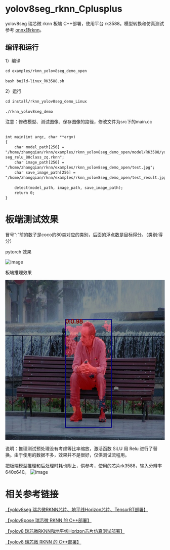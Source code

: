 # yolov8seg_rknn_Cplusplus

yolov8seg 瑞芯微 rknn 板端 C++部署，使用平台 rk3588。模型转换和仿真测试参考 [onnx转rknn](https://blog.csdn.net/zhangqian_1/article/details/131571838)。

## 编译和运行

1）编译

```
cd examples/rknn_yolov8seg_demo_open

bash build-linux_RK3588.sh

```

2）运行

```
cd install/rknn_yolov8seg_demo_Linux

./rknn_yolov8seg_demo

```

注意：修改模型、测试图像、保存图像的路径，修改文件为src下的main.cc

```

int main(int argc, char **argv)
{
    char model_path[256] = "/home/zhangqian/rknn/examples/rknn_yolov8seg_demo_open/model/RK3588/yolov8n-seg_relu_80class_zq.rknn";
    char image_path[256] = "/home/zhangqian/rknn/examples/rknn_yolov8seg_demo_open/test.jpg";
    char save_image_path[256] = "/home/zhangqian/rknn/examples/rknn_yolov8seg_demo_open/test_result.jpg";

    detect(model_path, image_path, save_image_path);
    return 0;
}
```


# 板端测试效果

冒号“:”前的数子是coco的80类对应的类别，后面的浮点数是目标得分。（类别:得分）

pytorch 效果

![image](https://github.com/cqu20160901/yolov8seg_rknn_Cplusplus/assets/22290931/a771924b-8725-444b-81e5-e7e36d37722d)

板端推理效果

![images](https://github.com/cqu20160901/yolov8seg_rknn_Cplusplus/blob/main/examples/rknn_yolov8seg_demo_open/test_result.jpg)


说明：推理测试预处理没有考虑等比率缩放，激活函数 SiLU 用 Relu 进行了替换。由于使用的数据不多，效果并不是很好，仅供测试流程用。

把板端模型推理和后处理时耗也附上，供参考，使用的芯片rk3588，输入分辨率640x640。
![image](https://github.com/cqu20160901/yolov8seg_rknn_Cplusplus/assets/22290931/880c6dac-62c6-40ac-9e1b-d36b9d93fc24)


# 相关参考链接
[【yolov8seg 瑞芯微RKNN芯片、地平线Horizon芯片、TensorRT部署】](https://blog.csdn.net/zhangqian_1/article/details/131571838)

[【yolov8pose 瑞芯微 RKNN 的 C++部署】](https://blog.csdn.net/zhangqian_1/article/details/133267470)

[【yolov8 瑞芯微RKNN和地平线Horizon芯片仿真测试部署】](https://blog.csdn.net/zhangqian_1/article/details/128918268)

[【yolov8 瑞芯微 RKNN 的 C++部署】](https://blog.csdn.net/zhangqian_1/article/details/131130085)

